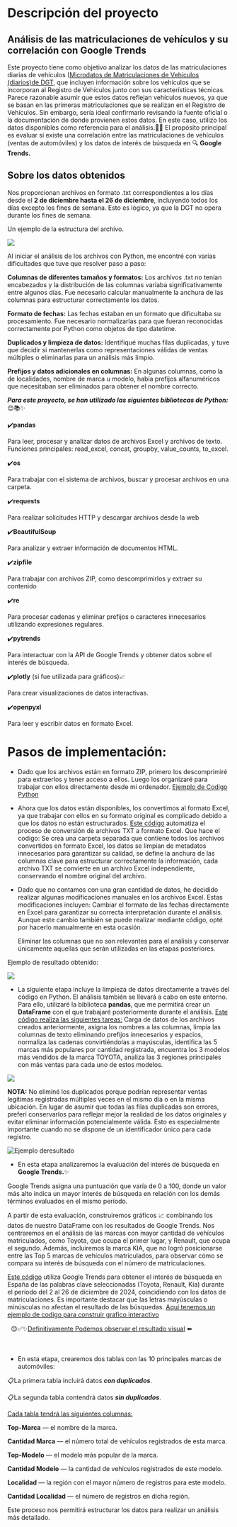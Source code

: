 # Descripción del proyecto
## Análisis de las matriculaciones de vehículos y su correlación con Google Trends
Este proyecto tiene como objetivo analizar los datos de las matriculaciones diarias de vehículos 
([Microdatos de Matriculaciones de Vehículos (diarios)de DGT](https://www.dgt.es/menusecundario/dgt-en-cifras/dgt-en-cifras-resultados/dgt-en-cifras-detalle/Microdatos-de-Matriculaciones-de-Vehiculos-diarios/), que incluyen información sobre los vehículos que se incorporan al Registro de Vehículos junto con sus características técnicas. Parece razonable asumir que estos datos reflejan vehículos nuevos, ya que se basan en las primeras matriculaciones que se realizan en el Registro de Vehículos. Sin embargo, sería ideal confirmarlo revisando la fuente oficial o la documentación de donde provienen estos datos. En este caso, utilizo los datos disponibles como referencia para el análisis.🚗🚙
El propósito principal es evaluar si existe una correlación entre las matriculaciones de vehículos (ventas de automóviles) y los datos de interés de búsqueda en 🔍 **Google Trends.**

## Sobre los datos obtenidos
Nos proporcionan archivos en formato .txt correspondientes a los días desde el **2 de diciembre hasta el 26 de diciembre**, incluyendo todos los días excepto los fines de semana. Esto es lógico, ya que la DGT no opera durante los fines de semana.

Un ejemplo de la estructura del archivo.

![](https://github.com/user-attachments/assets/f7bb77cf-70b9-450e-9c54-514f435b98b2)


Al iniciar el análisis de los archivos con Python, me encontré con varias dificultades que tuve que resolver paso a paso:

**Columnas de diferentes tamaños y formatos:**
Los archivos .txt no tenían encabezados y la distribución de las columnas variaba significativamente entre algunos días.
Fue necesario calcular manualmente la anchura de las columnas para estructurar correctamente los datos.

**Formato de fechas:**
Las fechas estaban en un formato que dificultaba su procesamiento. Fue necesario normalizarlas para que fueran reconocidas correctamente por Python como objetos de tipo datetime.

**Duplicados y limpieza de datos:**
Identifiqué muchas filas duplicadas, y tuve que decidir si mantenerlas como representaciones válidas de ventas múltiples o eliminarlas para un análisis más limpio.

**Prefijos y datos adicionales en columnas:**
En algunas columnas, como la de localidades, nombre de marca u modelo, había prefijos alfanuméricos que necesitaban ser eliminados para obtener el nombre correcto.




***Para este proyecto, se han utilizado las siguientes bibliotecas de Python:*** 😊📚✨

✔️**pandas**
   
Para leer, procesar y analizar datos de archivos Excel y archivos de texto.
Funciones principales: read_excel, concat, groupby, value_counts, to_excel.

✔️**os**
   
Para trabajar con el sistema de archivos, buscar y procesar archivos en una carpeta.

✔️**requests**

Para realizar solicitudes HTTP y descargar archivos desde la web

✔️**BeautifulSoup**

Para analizar y extraer información de documentos HTML.

✔️**zipfile**

Para trabajar con archivos ZIP, como descomprimirlos y extraer su contenido

✔️**re**

Para procesar cadenas y eliminar prefijos o caracteres innecesarios utilizando expresiones regulares.

✔️**pytrends**

Para interactuar con la API de Google Trends y obtener datos sobre el interés de búsqueda.

✔️**plotly** (si fue utilizada para gráficos)📈
   
Para crear visualizaciones de datos interactivas.

✔️**openpyxl**
   
Para leer y escribir datos en formato Excel.

# Pasos de implementación:

- Dado que los archivos están en formato ZIP, primero los descomprimiré para extraerlos y tener acceso a ellos. 
Luego los organizaré para trabajar con ellos directamente desde mi ordenador.
[Ejemplo de Codigo Python](https://github.com/elena210910/dgt_google-trands/blob/main/dgt_zip.py)

- Ahora que los datos están disponibles, los convertimos al formato Excel, ya que trabajar con ellos en su formato original es complicado debido
a que los datos no están estructurados.
[Este código](https://github.com/elena210910/dgt_google-trands/blob/main/dgt_txt_to_exsel.py) automatiza el proceso de conversión de archivos TXT a formato Excel.
Que hace el codigo: Se crea una carpeta separada que contiene todos los archivos convertidos en formato Excel, los datos se limpian de metadatos innecesarios para garantizar su calidad,
se define la anchura de las columnas clave para estructurar correctamente la información, cada archivo TXT se convierte en un archivo Excel independiente, conservando el nombre original del archivo.

- Dado que no contamos con una gran cantidad de datos, he decidido realizar algunas modificaciones manuales en los archivos Excel. 
Estas modificaciones incluyen: 
Cambiar el formato de las fechas directamente en Excel para garantizar su correcta interpretación durante el análisis.
Aunque este cambio también se puede realizar mediante código, opté por hacerlo manualmente en esta ocasión.

  Eliminar las columnas que no son relevantes para el análisis y conservar únicamente aquellas que serán utilizadas en las etapas posteriores.

Ejemplo de resultado obtenido:

![](https://github.com/elena210910/dgt_google-trands/blob/main/foto_xlxs.PNG)


- La siguiente etapa incluye la limpieza de datos directamente a través del código en Python. El análisis también se llevará a cabo en este entorno.
Para ello, utilizaré la biblioteca **pandas**, que me permitirá crear un **DataFrame** con el que trabajaré posteriormente durante el análisis.
[Este código realiza las siguientes tareas:](https://github.com/elena210910/dgt_google-trands/blob/main/df_create.py)
Carga de datos de los archivos creados anteriormente, asigna los nombres a las columnas, limpia las columnas de texto eliminando prefijos innecesarios y espacios, normaliza las cadenas convirtiéndolas a mayúsculas, identifica las 5 marcas más populares por cantidad registrada,
encuentra los 3 modelos más vendidos de la marca TOYOTA, analiza las 3 regiones principales con más ventas para cada uno de estos modelos.

![](https://github.com/elena210910/dgt_google-trands/blob/main/table_df.PNG)


**NOTA:** No eliminé los duplicados porque podrían representar ventas legítimas registradas múltiples veces en el mismo día o en la misma ubicación. En lugar de asumir que todas las filas duplicadas son errores, preferí conservarlos para reflejar mejor la realidad de los datos originales y evitar eliminar información potencialmente válida. Esto es especialmente importante cuando no se dispone de un identificador único para cada registro.

![Ejemplo deresultado](https://github.com/elena210910/dgt_google-trands/blob/main/df_screen.PNG)









- En esta etapa analizaremos la evaluación del interés de búsqueda en **Google Trends.**✨

Google Trends asigna una puntuación que varía de 0 a 100, donde un valor más alto indica un mayor interés de búsqueda en relación con los demás términos evaluados en el mismo período.

A partir de esta evaluación, construiremos gráficos 📈 combinando los datos de nuestro DataFrame con los resultados de Google Trends. Nos centraremos en el análisis de las marcas con mayor cantidad de vehículos matriculados, como Toyota, que ocupa el primer lugar, y Renault, que ocupa el segundo. Además, incluiremos la marca KIA, que no logró posicionarse entre las Top 5 marcas de vehículos matriculados, para observar cómo se compara su interés de búsqueda con el número de matriculaciones.

[Este código](https://github.com/elena210910/dgt_google-trands/blob/main/google_data.py) utiliza Google Trends para obtener el interés de búsqueda en España de las palabras clave seleccionadas (Toyota, Renault, Kia) durante el período del 2 al 26 de diciembre de 2024, coincidiendo con los datos de matriculaciones. Es importante destacar que las letras mayúsculas o minúsculas no afectan el resultado de las búsquedas.
[Aqui tenemos un ejemplo de codigo para construir grafico interactivo](https://github.com/elena210910/dgt_google-trands/blob/main/chart.py)
&nbsp;
&nbsp;
&nbsp;
&nbsp;


&nbsp;
😊✅✨[Definitivamente Podemos observar el resultado visual](https://sparkling-conkies-21fc82.netlify.app/) ⬅️

&nbsp;
&nbsp;
&nbsp;

- En esta etapa, crearemos dos tablas con las 10 principales marcas de automóviles:

📋La primera tabla incluirá datos ***con duplicados***.

📋La segunda tabla contendrá datos ***sin duplicados***.

<u>Cada tabla tendrá las siguientes columnas:</u>


**Top-Marca** — el nombre de la marca.

**Cantidad Marca** — el número total de vehículos registrados de esta marca.

**Top-Modelo** — el modelo más popular de la marca.

**Cantidad Modelo** — la cantidad de vehículos registrados de este modelo.

**Localidad** — la región con el mayor número de registros para este modelo.

**Cantidad Localidad** — el número de registros en dicha región.

Este proceso nos permitirá estructurar los datos para realizar un análisis más detallado.


